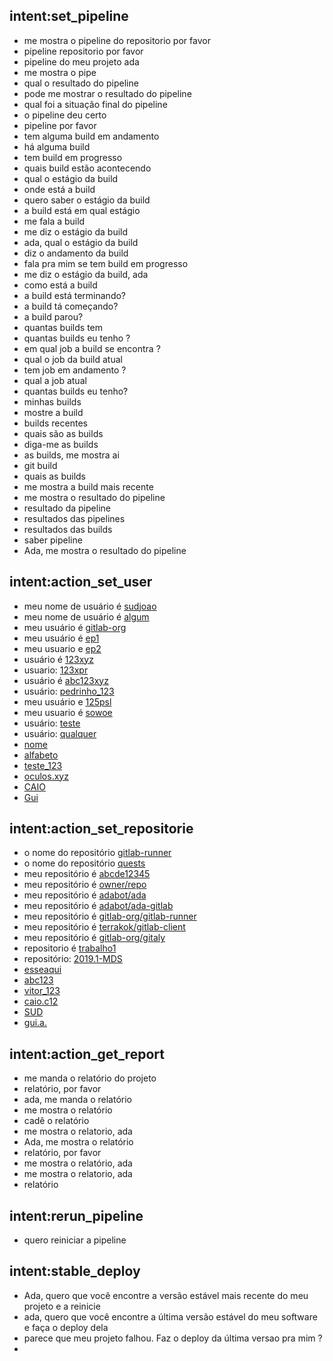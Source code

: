 ## intent:set_pipeline
- me mostra o pipeline do repositorio por favor
- pipeline repositorio por favor
- pipeline do meu projeto ada
- me mostra o pipe
- qual o resultado do pipeline
- pode me mostrar o resultado do pipeline
- qual foi a  situação final do pipeline
- o pipeline deu certo
- pipeline por favor
- tem alguma build em andamento
- há alguma build
- tem build em progresso
- quais build estão acontecendo
- qual o estágio da build
- onde está a build
- quero saber o estágio da build
- a build está em qual estágio
- me fala a build
- me diz o estágio da build
- ada, qual o estágio da build
- diz o andamento da build
- fala pra mim se tem build em progresso
- me diz o estágio da build, ada
- como está a build
- a build está terminando?
- a build tá começando?
- a build parou?
- quantas builds tem
- quantas builds eu tenho ?
- em qual job a build se encontra ?
- qual o job da build atual
- tem job em andamento ?
- qual a job atual
- quantas builds eu tenho?
- minhas builds
- mostre a build
- builds recentes
- quais são as builds
- diga-me as builds
- as builds, me mostra ai
- git build
- quais as builds
- me mostra a build mais recente
- me mostra o resultado do pipeline
- resultado da pipeline
- resultados das pipelines
- resultados das builds
- saber pipeline
- Ada, me mostra o resultado do pipeline


## intent:action_set_user
- meu nome de usuário é [sudjoao](usuario)
- meu nome de usuário é [algum](usuario)
- meu usuário é [gitlab-org](usuario)
- meu usuário é [ep1](usuario)
- meu usuario e [ep2](usuario)
- usuário é [123xyz](usuario)
- usuario: [123xpr](usuario)
- usuário é [abc123xyz](usuario)
- usuário: [pedrinho_123](usuario)
- meu usuário e [125psl](usuario)
- meu usuario é [sowoe](usuario)
- usuário: [teste](usuario)
- usuário: [qualquer](usuario)
- [nome](usuario)
- [alfabeto](usuario)
- [teste_123](usuario)
- [oculos.xyz](usuario)
- [CAIO](usuario)
- [Gui](usuario)


## intent:action_set_repositorie
- o nome do repositório [gitlab-runner](repositorio)
- o nome do repositório [quests](repositorio)
- meu repositório é [abcde12345](repositorio)
- meu repositório é [owner/repo](repositorio)
- meu repositório é [adabot/ada](repositorio)
- meu repositório é [adabot/ada-gitlab](repositorio)
- meu repositório é [gitlab-org/gitlab-runner](repositorio)
- meu repositório é [terrakok/gitlab-client](repositorio)
- meu repositório é [gitlab-org/gitaly](repositorio)
- repositorio é [trabalho1](repositorio)
- repositório: [2019.1-MDS](repositorio)
- [esseaqui](repositorio)
- [abc123](repositorio)
- [vitor_123](repositorio)
- [caio.c12](repositorio)
- [SUD](repositorio)
- [gui.a.](repositorio)

## intent:action_get_report
- me manda o relatório do projeto
- relatório, por favor
- ada, me manda o relatório
- me mostra o relatório
- cadê o relatório
- me mostra o relatorio, ada
- Ada, me mostra o relatório
- relatório, por favor
- me mostra o relatório, ada
- me mostra o relatorio, ada
- relatório

## intent:rerun_pipeline
- quero reiniciar a pipeline

## intent:stable_deploy
- Ada, quero que você encontre a versão estável mais recente do meu projeto e a reinicie
- ada, quero que você encontre a última versão estável do meu software e faça o deploy dela  
- parece que meu projeto falhou. Faz o deploy da última versao pra mim ?
- 
